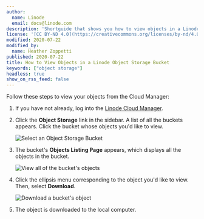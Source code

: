 ```yaml
---
author:
  name: Linode
  email: docs@linode.com
description: 'Shortguide that shows you how to view objects in a Linode Object Storage bucket.'
license: '[CC BY-ND 4.0](https://creativecommons.org/licenses/by-nd/4.0)'
modified: 2020-07-22
modified_by:
  name: Heather Zoppetti
published: 2020-07-22
title: How to View Objects in a Linode Object Storage Bucket
keywords: ["object storage"]
headless: true
show_on_rss_feed: false
---
```


Follow these steps to view your objects from the Cloud Manager:

1.  If you have not already, log into the [Linode Cloud Manager](https://cloud.linode.com).

1.  Click the **Object Storage** link in the sidebar. A list of all the buckets appears. Click the bucket whose objects you'd like to view.

    ![Select an Object Storage Bucket](select-bucket.png "Select an Object Storage Bucket")

1. The bucket's **Objects Listing Page** appears, which displays all the objects in the bucket.

    ![View all of the bucket's objects](view-your-objects.png "View all of the bucket's objects")

1. Click the ellipsis menu corresponding to the object you'd like to view. Then, select **Download**.

    ![Download a bucket's object](object-storage-download-object.png "Download a bucket's object")

1. The object is downloaded to the local computer.
